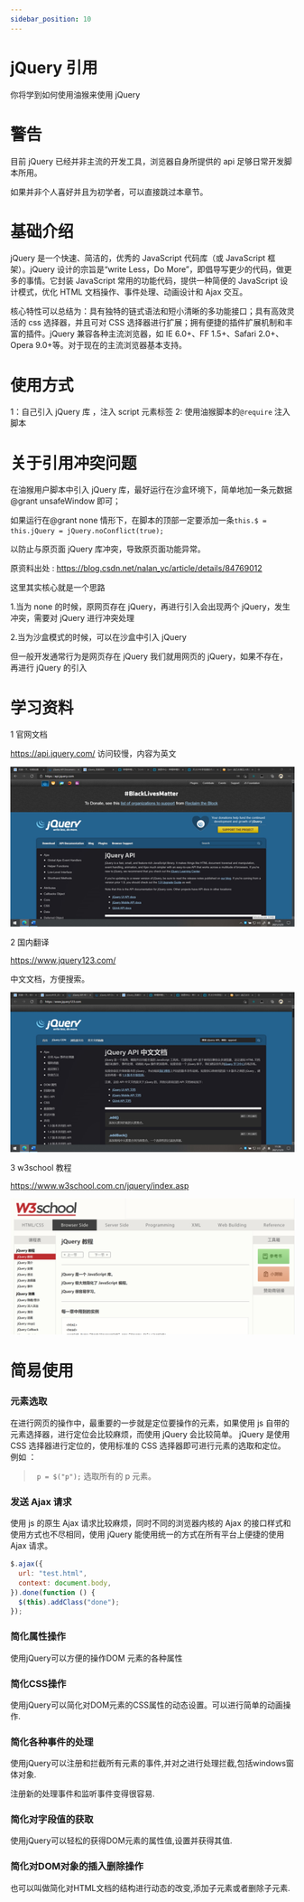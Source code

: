```yaml
---
sidebar_position: 10
---
```


# jQuery 引用

你将学到如何使用油猴来使用 jQuery

# 警告

目前 jQuery 已经并非主流的开发工具，浏览器自身所提供的 api 足够日常开发脚本所用。

如果并非个人喜好并且为初学者，可以直接跳过本章节。

# 基础介绍

jQuery 是一个快速、简洁的，优秀的 JavaScript 代码库（或 JavaScript 框架）。jQuery 设计的宗旨是“write Less，Do More”，即倡导写更少的代码，做更多的事情。它封装 JavaScript 常用的功能代码，提供一种简便的 JavaScript 设计模式，优化 HTML 文档操作、事件处理、动画设计和 Ajax 交互。

核心特性可以总结为：具有独特的链式语法和短小清晰的多功能接口；具有高效灵活的 css 选择器，并且可对 CSS 选择器进行扩展；拥有便捷的插件扩展机制和丰富的插件。jQuery 兼容各种主流浏览器，如 IE 6.0+、FF 1.5+、Safari 2.0+、Opera 9.0+等。对于现在的主流浏览器基本支持。

# 使用方式

1：自己引入 jQuery 库 ，注入 script 元素标签
2: 使用油猴脚本的`@require` 注入脚本

# 关于引用冲突问题

在油猴用户脚本中引入 jQuery 库，最好运行在沙盒环境下，简单地加一条元数据@grant unsafeWindow 即可；

如果运行在@grant none 情形下，在脚本的顶部一定要添加一条`this.$ = this.jQuery = jQuery.noConflict(true);`

以防止与原页面 jQuery 库冲突，导致原页面功能异常。

原资料出处 : https://blog.csdn.net/nalan_yc/article/details/84769012

这里其实核心就是一个思路

1.当为 none 的时候，原网页存在 jQuery，再进行引入会出现两个 jQuery，发生冲突，需要对 jQuery 进行冲突处理

2.当为沙盒模式的时候，可以在沙盒中引入 jQuery

但一般开发通常行为是网页存在 jQuery 我们就用网页的 jQuery，如果不存在，再进行 jQuery 的引入

# 学习资料

1 官网文档

https://api.jquery.com/ 访问较慢，内容为英文

![1](./img/08/1.png)

2 国内翻译

https://www.jquery123.com/

中文文档，方便搜索。

![2](./img/08/2.png)

3 w3school 教程

https://www.w3school.com.cn/jquery/index.asp

![3](./img/08/3.png)

# 简易使用

### 元素选取

在进行网页的操作中，最重要的一步就是定位要操作的元素，如果使用 js 自带的元素选择器，进行定位会比较麻烦，而使用 jQuery 会比较简单。
jQuery 是使用 CSS 选择器进行定位的，使用标准的 CSS 选择器即可进行元素的选取和定位。
例如 ：

> ` p = $("p");` 选取所有的 p 元素。

### 发送 Ajax 请求

使用 js 的原生 Ajax 请求比较麻烦，同时不同的浏览器内核的 Ajax 的接口样式和使用方式也不尽相同，使用 jQuery 能使用统一的方式在所有平台上便捷的使用 Ajax 请求。

```js
$.ajax({
  url: "test.html",
  context: document.body,
}).done(function () {
  $(this).addClass("done");
});
```

### 简化属性操作

使用jQuery可以方便的操作DOM 元素的各种属性

### 简化CSS操作

使用jQuery可以简化对DOM元素的CSS属性的动态设置。可以进行简单的动画操作.

### 简化各种事件的处理

使用jQuery可以注册和拦截所有元素的事件,并对之进行处理拦截,包括windows窗体对象.

注册新的处理事件和监听事件变得很容易.

### 简化对字段值的获取

使用jQuery可以轻松的获得DOM元素的属性值,设置并获得其值.

### 简化对DOM对象的插入删除操作

也可以叫做简化对HTML文档的结构进行动态的改变,添加子元素或者删除子元素.



